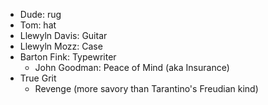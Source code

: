 - Dude: rug
- Tom: hat
- Llewyln Davis: Guitar
- Llewyln Mozz: Case
- Barton Fink: Typewriter
   - John Goodman: Peace of Mind (aka Insurance)
- True Grit
   - Revenge (more savory than Tarantino's Freudian kind) 

